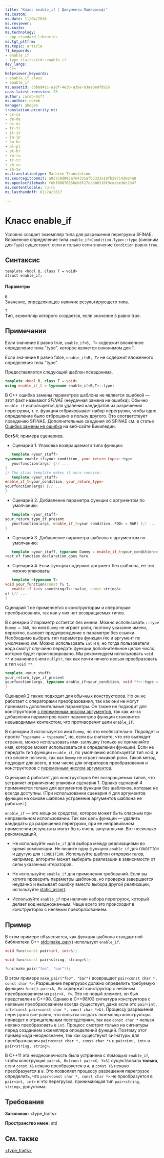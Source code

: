 ```yaml
---
title: "Класс enable_if | Документы Майкрософт"
ms.custom: 
ms.date: 11/04/2016
ms.reviewer: 
ms.suite: 
ms.technology:
- cpp-standard-libraries
ms.tgt_pltfrm: 
ms.topic: article
f1_keywords:
- enable_if
- type_traits/std::enable_if
dev_langs:
- C++
helpviewer_keywords:
- enable_if class
- enable_if
ms.assetid: c6b8d41c-a18f-4e30-a39e-b3aa0e8fd926
caps.latest.revision: 28
author: corob-msft
ms.author: corob
manager: ghogen
translation.priority.mt:
- cs-cz
- de-de
- es-es
- fr-fr
- it-it
- ja-jp
- ko-kr
- pl-pl
- pt-br
- ru-ru
- tr-tr
- zh-cn
- zh-tw
ms.translationtype: Machine Translation
ms.sourcegitcommit: a937c9d083a7e4331af63323a19fb207142604a0
ms.openlocfilehash: febf80876856eb8f27ccb00310f9ceece30c2047
ms.contentlocale: ru-ru
ms.lasthandoff: 02/24/2017

---
```

# <a name="enableif-class"></a>Класс enable_if
Условно создает экземпляр типа для разрешения перегрузки SFINAE. Вложенное определение типа `enable_if<Condition,Type>::type` (синоним для `Type`) существует, если и только если значение `Condition` равно `true`.  
  
## <a name="syntax"></a>Синтаксис  
  
```
template <bool B, class T = void>
struct enable_if;
```  
  
#### <a name="parameters"></a>Параметры  
 `B`  
 Значение, определяющее наличие результирующего типа.  
  
 `T`  
 Тип, экземпляр которого создается, если значение `B` равно true.  
  
## <a name="remarks"></a>Примечания  
 Если значение `B` равно true, `enable_if<B, T>` содержит вложенное определение типа "type", которое является синонимом для `T`.  
  
 Если значение `B` равно false, `enable_if<B, T>` не содержит вложенного определения типа "type".  
  
 Предоставляется следующий шаблон псевдонима.  
  
```cpp  
template <bool B, class T = void>
using enable_if_t = typename enable_if<B,T>::type;
```  
  
 В C++ ошибка замены параметров шаблона не является ошибкой — этот факт называют *SFINAE* (неудачная замена не ошибка). Обычно `enable_if` используется для удаления кандидатов из разрешения перегрузки, т. е. функция отбраковывает набор перегрузки, чтобы одно определение было отброшено в пользу другого. Это соответствует поведению SFINAE. Дополнительные сведения об SFINAE см. в статье [Ошибка замены не ошибка](http://go.microsoft.com/fwlink/LinkId=394798) на веб-сайте Википедии.  
  
 Вот&4; примера сценариев.  
  
-   Сценарий 1. Упаковка возвращаемого типа функции:  
  
 ```cpp  
    template <your_stuff>  
typename enable_if<your_condition, your_return_type>::type
    yourfunction(args) {// ...
 }
// The alias template makes it more concise:
    template <your_stuff>  
enable_if_t<your_condition, your_return_type>  
yourfunction(args) {// ...
 }
```  
  
-   Сценарий 2. Добавление параметра функции с аргументом по умолчанию:  
  
 ```cpp  
    template <your_stuff>  
your_return_type_if_present
    yourfunction(args, enable_if_t<your condition, FOO> = BAR) {// ...
 }
```  
  
-   Сценарий 3. Добавление параметра шаблона с аргументом по умолчанию:  
  
 ```cpp  
    template <your_stuff, typename Dummy = enable_if_t<your_condition>>  
rest_of_function_declaration_goes_here
```  
  
-   Сценарий 4. Если функция содержит аргумент без шаблона, ее тип можно упаковать:  
  
 ```cpp  
    template <typename T>  
void your_function(const T& t,
    enable_if_t<is_something<T>::value, const string&>  
s) {// ...
 }
```  
  
 Сценарий 1 не применяется к конструкторам и операторам преобразования, так как у них нет возвращаемых типов.  
  
 В сценарии 2 параметр остается без имени. Можно использовать `::type Dummy = BAR`, но имя `Dummy` не играет роли, поэтому указание имени, вероятно, вызовет предупреждение о параметре без ссылки. Необходимо выбрать тип параметра функции `FOO` и аргумент по умолчанию `BAR`.  Можно использовать `int` и `0`, но тогда пользователи кода смогут случайно передать функции дополнительное целое число, которое будет проигнорировано. Мы рекомендуем использовать `void **` и значение `0` или `nullptr`, так как почти ничего нельзя преобразовать в тип `void **`.  
  
```cpp  
template <your_stuff>  
your_return_type_if_present
yourfunction(args, typename enable_if<your_condition, void **>::type = nullptr) {// ...
}
```  
  
 Сценарий 2 также подходит для обычных конструкторов.  Но он не работает с операторами преобразования, так как они не могут принимать дополнительные параметры.  Он также не подходит для конструкторов [с переменным числом аргументов](../cpp/ellipses-and-variadic-templates.md), так как из-за добавления параметров пакет параметров функции становится невыводимым контекстом, что противоречит цели `enable_if`.  
  
 В сценарии 3 используется имя `Dummy`, но это необязательно. Подойдет и просто "`typename = typename`", но, если вы считаете, что это выглядит странно, можно использовать имя-заглушку (только не применяйте имя, которое может использоваться в определении функции). Если не передать тип функции `enable_if`, по умолчанию используется тип void, и это вполне логично, так как `Dummy` не играет никакой роли. Такой метод подходит для всего, в том числе для операторов преобразования и конструкторов с [переменным числом аргументов](../cpp/ellipses-and-variadic-templates.md).  
  
 Сценарий 4 работает для конструкторов без возвращаемых типов, что устраняет ограничение упаковки сценария 1.  Однако сценарий 4 применяется только для аргументов функции без шаблонов, которые не всегда доступны.  (При использовании сценария 4 для аргументов функции на основе шаблона устранение аргументов шаблона не работает.)  
  
 `enable_if` — это мощное средство, которое может быть опасным при неправильном использовании.  Так как цель функции — удалить кандидаты до разрешения перегрузки, при ее неправильном применении результаты могут быть очень запутанными.  Вот несколько рекомендаций.  
  
-   Не используйте `enable_if` для выбора между реализациями во время компиляции. Не пишите одну функцию `enable_if` для `CONDITION` и другую для `!CONDITION`.  Используйте шаблон *отправки тегов*, например, алгоритм может выбирать реализации в зависимости от силы указанных итераторов.  
  
-   Не используйте `enable_if` для применения требований.  Если вы хотите проверить параметры шаблонов, но проверка завершается неудачно и вызывает ошибку вместо выбора другой реализации, используйте [static_assert](../cpp/static-assert.md).  
  
-   Используйте `enable_if` при наличии набора перегрузок, который делает код неоднозначным.  Чаще всего это происходит в конструкторах с неявным преобразованием.  
  
## <a name="example"></a>Пример  
 В этом примере объясняется, как функция шаблона стандартной библиотеки C++ [std::make_pair()](../standard-library/utility-functions.md#make_pair) использует `enable_if`.  
  
```cpp  
void func(const pair<int, int>&);

void func(const pair<string, string>&);

func(make_pair("foo", "bar"));
```  
  
  В этом примере `make_pair("foo", "bar")` возвращает `pair<const char *, const char *>`. Разрешение перегрузок должно определить требуемую функцию `func()`. `pair<A, B>` содержит конструктор с неявным преобразованием из `pair<X, Y>`.  Это не новый элемент, он был представлен в C++98. Однако в C++98/03 сигнатура конструктора с неявным преобразованием всегда существует, даже если это `pair<int, int>(const pair<const char *, const char *>&)`.  Процессу разрешения перегрузок все равно, что попытка создать экземпляр конструктора приведет к отрицательным последствиям, так как `const char *` нельзя неявно преобразовать в `int`. Процесс смотрит только на сигнатуры перед созданием экземпляра определений функций.  Поэтому этот пример кода неоднозначен, так как существуют сигнатуры для преобразования `pair<const char *, const char *>` в `pair<int, int>` и `pair<string, string>`.  
  
 В C++11 эта неоднозначность была устранена с помощью `enable_if`, чтобы конструкция `pair<A, B>(const pair<X, Y>&)` существовала **только**, если `const X&` неявно преобразуется в `A`, а `const Y&` неявно преобразуется в `B`.  Это позволяет процессу разрешения перегрузок определить, что `pair<const char *, const char *>` не преобразуется в `pair<int, int>` и что перегрузка, принимающая тип `pair<string, string>`, допустима.  
  
## <a name="requirements"></a>Требования  
 **Заголовок:** \<type_traits>  
  
 **Пространство имен:** std  
  
## <a name="see-also"></a>См. также  
 [<type_traits>](../standard-library/type-traits.md)




